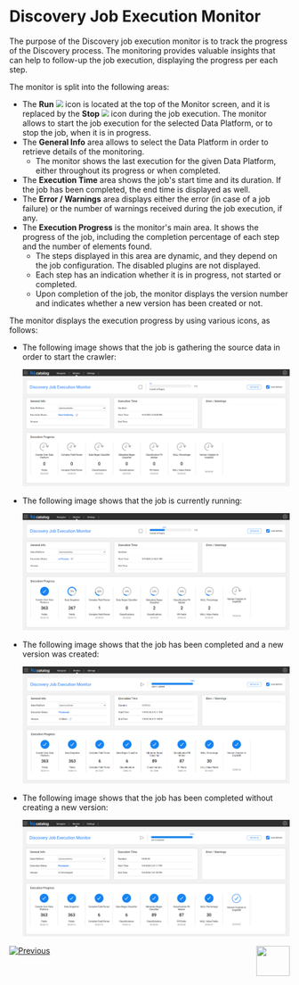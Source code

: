 # Discovery Job Execution Monitor

The purpose of the Discovery job execution monitor is to track the progress of the Discovery process. The monitoring provides valuable insights that can help to follow-up the job execution, displaying the progress per each step. 

The monitor is split into the following areas:

* The **Run** <img src="images/run.png" style="zoom: 80%;" /> icon is located at the top of the Monitor screen, and it is replaced by the **Stop** <img src="images/stop.png" style="zoom: 80%;" /> icon during the job execution. The monitor allows to start the job execution for the selected Data Platform, or to stop the job, when it is in progress.
* The **General Info** area allows to select the Data Platform in order to retrieve details of the monitoring.
  * The monitor shows the last execution for the given Data Platform, either throughout its progress or when completed.
* The **Execution Time** area shows the job's start time and its duration. If the job has been completed, the end time is displayed as well. 
* The **Error / Warnings** area displays either the error (in case of a job failure) or the number of warnings received during the job execution, if any.
* The **Execution Progress** is the monitor's main area. It shows the progress of the job, including the completion percentage of each step and the number of elements found.
  * The steps displayed in this area are dynamic, and they depend on the job configuration. The disabled plugins are not displayed.
  * Each step has an indication whether it is in progress, not started or completed. 
  * Upon completion of the job, the monitor displays the version number and indicates whether a new version has been created or not.

The monitor displays the execution progress by using various icons, as follows:

* The following image shows that the job is gathering the source data in order to start the crawler:

  <img src="images/monitor_gather.png"  />

* The following image shows that the job is currently running:

  <img src="images/monitor_inprogress.png"  />

* The following image shows that the job has been completed and a new version was created: 

  <img src="images/monitor_new.png" />

* The following image shows that the job has been completed without creating a new version:

  <img src="images/monitor_unchanged.png" style="zoom:80%;" />



[![Previous](/articles/images/Previous.png)](11_catalog_masking.md)[<img align="right" width="60" height="54" src="/articles/images/Next.png">](20_catalog_APIs.md) 


